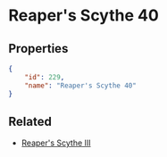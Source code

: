 # Reaper's Scythe 40

<no description available>

## Properties

```json
{
    "id": 229,
    "name": "Reaper's Scythe 40"
}
```

## Related

- [Reaper's Scythe III](../items/12870-reaper-s-scythe-iii.md)

